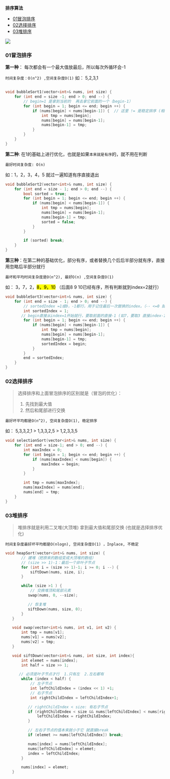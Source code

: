 
**排序算法**

* <a href="#01冒泡排序">01冒泡排序</a>
* <a href="#02选择排序">02选择排序</a>
* <a href="#03堆排序">03堆排序</a>

![](4.jpg)

<a id="01冒泡排序"></a>

### 01冒泡排序

**第一种**： 每次都会有一个最大值放最后，所以每次外循环会-1

`时间复杂度：O(n^2) ,空间复杂度O(1)`
如： 5,2,3,1

```c++

void bubbleSort1(vector<int>& nums, int size) {
    for (int end = size -1; end > 0; end --) {
        // begin=1 是拿到当前的  再去拿它前面的一个（begin-1）
        for (int begin = 1; begin <= end; begin ++) {
            if (nums[begin] < nums[begin-1]) {  // 这里 != 是稳定排序 (相等就不用交换)
                int tmp = nums[begin];
                nums[begin] = nums[begin-1];
                nums[begin-1] = tmp;
            }
        }
    }
}
```

   **第二种**: 在1的基础上进行优化，也就是如果`本来就是有序`的，就不用在判断

   `最好时间复杂度: O(n)`

如：1，2，3，4，5 就过一遍知道有序直接退出

```c++
void bubbleSort2(vector<int>& nums, int size) {
    for (int end = size - 1; end > 0; end --) {
        bool sorted = true;
        for (int begin = 1; begin <= end; begin ++) {
            if (nums[begin] < nums[begin-1]) {
                int tmp = nums[begin];
                nums[begin] = nums[begin-1];
                nums[begin-1] = tmp;
                sorted = false;
            }
        }

        if (sorted) break;
    }
}
```

**第三种**：在第二种的基础优化，部分有序，或者替换几个后后半部分就有序，直接用忽略后半部分就行

`最坏和平均时间复杂度是O(n^2), 最好O(n) ,空间复杂度O(1)`

如： 3，7，2，<mark>8，9，10</mark> （后面8 9 10已经有序，所有判断就到index=2就行）

```c++
void bubbleSort3(vector<int>& nums, int size) {
    for (int end = size - 1; end > 0; end --) {
        // sortedIndex =1或0，-1都行，用于记住最后一次替换的index。（-- <=0 就行不满足上面条件）
        int sortedIndex = 1;
       // begin直接从index=1开始就行，要取前面的直接-1 (如7，要取3 直接index-1)
        for (int begin = 1; begin <= end; begin ++) {
            if (nums[begin] < nums[begin-1]) {
                int tmp = nums[begin];
                nums[begin] = nums[begin-1];
                nums[begin-1] = tmp;
                sortedIndex = begin;
            }
        }
        end = sortedIndex;
    }
}
```

<a id="02选择排序"></a>

### 02选择排序

> 选择排序和上面冒泡排序的区别就是（冒泡的优化）：
>
> 1. 先找到最大值  
> 2.  然后和尾部进行交换

  `最好坏平均都是O(n^2), 空间复杂度O(1), 稳定排序`

  如： 5,3,3,2,1 > 1,3,3,2,5 > 1,2,3,3,5

```c++
void selectionSort(vector<int>& nums, int size) {
    for (int end = size-1; end > 0; end --) {
        int maxIndex = 0;
        for (int begin = 1; begin <= end; begin ++) {
            if (nums[maxIndex] < nums[begin]) {
                maxIndex = begin;
            }
        }

        int tmp = nums[maxIndex];
        nums[maxIndex] = nums[end];
        nums[end] = tmp;
    }
}
```

<a id="03堆排序"></a>

### 03堆排序

> 堆排序就是利用二叉堆(大顶堆) 拿到最大值和尾部交换 (也就是选择排序优化)

`时间复杂度最好坏平均都是O(nlogn), 空间复杂度O(1) ，Inplace, 不稳定`

```c++
void heapSort(vector<int>& nums, int size) {
       // 建堆（把原来的数组变成大顶堆的数组）
       // (size >> 1)-1：最后一个非叶子节点
       for (int i = (size >> 1)-1; i >= 0; i --) {
           siftDown(nums, size, i);
       }

       while (size >1 ) {
           // 交换堆顶和尾部元素
          swap(nums, 0, --size);  

          // 恢复堆
          siftDown(nums, size, 0);
       }
   }

   void swap(vector<int>& nums, int v1, int v2) {
       int tmp = nums[v1];
       nums[v1] = nums[v2];
       nums[v2] = tmp;
   }

   void siftDown(vector<int>& nums, int size, int index){
       int elemet = nums[index];
       int half = size >> 1;  

      // 必须是叶子节点才行  1.只有左  2.左右都有
       while (index < half) {
           // 左子节点
           int leftChildIndex = (index << 1) +1;
           // 右子节点
           int rightChildIndex = leftChildIndex+1;

          // rightChildIndex < size: 有右子节点
          if (rightChildIndex < size && nums[leftChildIndex] < nums[rightChildIndex]) {
              leftChildIndex = rightChildIndex;
          }

          // 左右子节点的值本来就小于它 就直接break 
          if (elemet >= nums[leftChildIndex]) break;

          nums[index] = nums[leftChildIndex];
          nums[leftChildIndex] = elemet;
          index = leftChildIndex;
       }

       nums[index] = elemet;
   }
```

